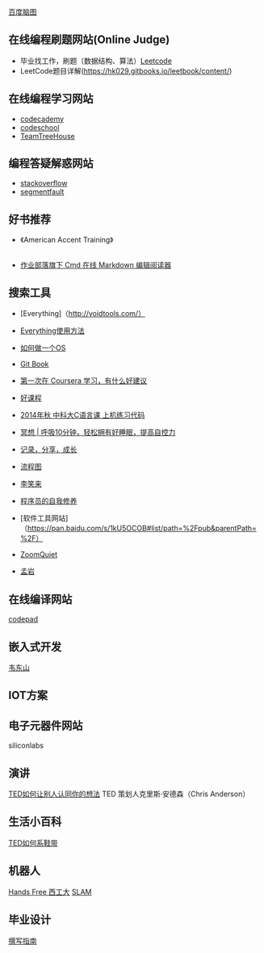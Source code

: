 [百度脑图](http://naotu.baidu.com/)


## 在线编程刷题网站(Online Judge)
- 毕业找工作，刷题（数据结构、算法）[Leetcode](www.leetcode.com)
- LeetCode题目详解(https://hk029.gitbooks.io/leetbook/content/)
## 在线编程学习网站
- [codecademy](https://www.codecademy.com/)
- [codeschool](http://www.codeschool.com/)
- [TeamTreeHouse](https://teamtreehouse.com/)

## 编程答疑解惑网站
- [stackoverflow](http://stackoverflow.com/)
- [segmentfault](https://segmentfault.com/)


## 好书推荐
- 《American Accent Training》

##
- [作业部落旗下 Cmd 在线 Markdown 编辑阅读器](https://www.zybuluo.com/mdeditor)

## 搜索工具
- [Everything]（http://voidtools.com/）
- [Everything使用方法](http://www.jianshu.com/p/2385ab82447e)

- [如何做一个OS](https://samypesse.gitbooks.io/how-to-create-an-operating-system/)
- [Git Book](https://www.gitbook.com/explore)

- [第一次在 Coursera 学习，有什么好建议](https://www.zhihu.com/question/20816397)
- [好课程](http://www.jianshu.com/p/acb267dd3268)

- [2014年秋 中科大C语言课 上机练习代码](https://github.com/JING-TIME/C-Programming/blob/master/README.md)
- [冥想 | 呼吸10分钟，轻松拥有好睡眠，提高自控力](http://voidsky.cc/life/meditation/breath/)
- [记录，分享，成长](http://voidsky.cc/)
- [流程图](https://segmentfault.com/q/1010000002405209)
- [李笑来](http://www.zhibimo.com/explore/books)
- [程序员的自我修养](https://www.gitbook.com/book/leohxj/a-programmer-prepares)
- [软件工具网站]（https://pan.baidu.com/s/1kU5OCOB#list/path=%2Fpub&parentPath=%2F）
- [ZoomQuiet](http://weibo.com/zoomquiet?is_hot=1)
- [孟岩](http://blog.csdn.net/myan)

## 在线编译网站
[codepad](http://codepad.org/)


## 嵌入式开发
[韦东山](https://pan.baidu.com/share/home?uk=2520074993#category/type=0)

## IOT方案
[siliconlabs]:https://github.com/siliconlabs

## 电子元器件网站
siliconlabs

## 演讲
[TED如何让别人认同你的想法](https://mp.weixin.qq.com/s?__biz=MzA4ODM4ODQ3MQ==&mid=2651932673&idx=1&sn=6ae7eacdcc9bbecc07edda760271a54f&chksm=8bcf0e19bcb8870fe3f39518052edefe9a2e42b4c02afcf08cea60322f8bd739042c838a5a91#rd)    TED 策划人克里斯·安德森（Chris Anderson）



## 生活小百科
[TED如何系鞋带](http://open.163.com/movie/2011/7/I/D/M778VMJ7N_M779H83ID.html?recomend=2)


## 机器人
[Hands Free 西工大](https://github.com/HANDS-FREE/HANDS-FREE.github.io/wiki)
[SLAM](http://www.rosclub.cn/post-73.html)

## 毕业设计
[撰写指南](http://www.cnblogs.com/juking/tag/%E6%AF%95%E4%B8%9A%E8%AE%BE%E8%AE%A1%E9%80%9A%E7%94%A8/)
